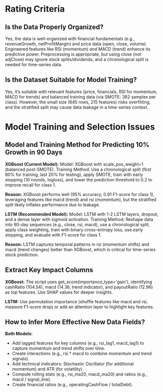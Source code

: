 # Rating Criteria

## Is the Data Properly Organized?
Yes, the data is well-organized with financial fundamentals (e.g., revenueGrowth, netProfitMargin) and price data (open, close, volume). Engineered features like RSI (momentum) and MACD (trend) enhance its predictive power. Preprocessing is appropriate, but using close (not adjClose) may ignore stock splits/dividends, and a chronological split is needed for time-series data.

## Is the Dataset Suitable for Model Training?
Yes, it’s suitable with relevant features (price, financials, RSI for momentum, MACD for trends) and balanced training data (via SMOTE: 382 samples per class). However, the small size (645 rows, 215 features) risks overfitting, and the stratified split may cause data leakage in a time-series context.

# Model Training and Selection Issues

## Model and Training Method for Predicting 10% Growth in 90 Days

**XGBoost (Current Model):** Model: XGBoost with scale_pos_weight=1 (balanced post-SMOTE).
Training Method: Use a chronological split (first 80% for training, last 20% for testing), apply SMOTE, train with early stopping (10 rounds, logloss), and lower the prediction threshold to 0.2 to improve recall for class 1.

**Reason:** XGBoost performs well (95% accuracy, 0.91 F1-score for class 1), leveraging features like macd (trend) and rsi (momentum), but the stratified split likely inflates performance due to leakage.

**LSTM (Recommended Model):** Model: LSTM with 1-2 LSTM layers, dropout, and a dense layer with sigmoid activation.
Training Method: Reshape data into 90-day sequences (e.g., close, rsi, macd), use a chronological split, apply class weighting, train with binary cross-entropy loss, use early stopping, and evaluate with F1-score for class 1.

**Reason:** LSTM captures temporal patterns in rsi (momentum shifts) and macd (trend changes) better than XGBoost, which is critical for time-series stock prediction.

## Extract Key Impact Columns

**XGBoost:** The script uses get_score(importance_type='gain'), identifying cashRatio (104.54), macd (14.36, trend indicator), and payoutRatio (12.96) as top features. Use SHAP values for deeper insights.

**LSTM:** Use permutation importance (shuffle features like macd and rsi, measure F1-score drop) or add an attention layer to highlight key features.

## How to Infer More Effective New Data Fields?

**Both Models:**
- Add lagged features for key columns (e.g., rsi_lag1, macd_lag1) to capture momentum and trend shifts over time.
- Create interactions (e.g., rsi * macd to combine momentum and trend signals).
- Add technical indicators: Stochastic Oscillator (for additional momentum) and ATR (for volatility).
- Compute rolling stats (e.g., rsi_ma20, macd_ma20) and ratios (e.g., macd / signal_line).
- Create financial ratios (e.g., operatingCashFlow / totalDebt).
